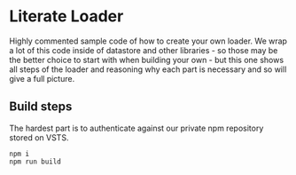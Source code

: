# Literate Loader

Highly commented sample code of how to create your own loader. We wrap a lot of this code inside of datastore and
other libraries - so those may be the better choice to start with when building your own - but this one shows all
steps of the loader and reasoning why each part is necessary and so will give a full picture.

## Build steps

The hardest part is to authenticate against our private npm repository stored on VSTS.

```
npm i
npm run build
```
